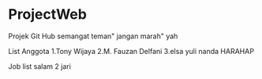 # ProjectWeb
Projek Git Hub
semangat teman" jangan marah" yah 

List Anggota
1.Tony Wijaya
2.M. Fauzan Delfani
3.elsa yuli nanda HARAHAP

Job list
salam 2 jari
